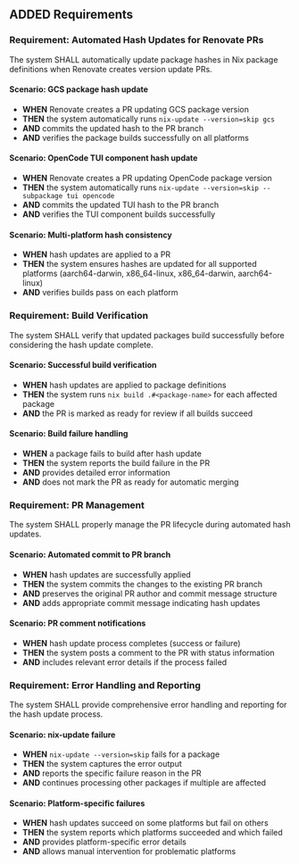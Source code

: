 ## ADDED Requirements

### Requirement: Automated Hash Updates for Renovate PRs

The system SHALL automatically update package hashes in Nix package definitions when Renovate creates version update PRs.

#### Scenario: GCS package hash update

- **WHEN** Renovate creates a PR updating GCS package version
- **THEN** the system automatically runs `nix-update --version=skip gcs`
- **AND** commits the updated hash to the PR branch
- **AND** verifies the package builds successfully on all platforms

#### Scenario: OpenCode TUI component hash update

- **WHEN** Renovate creates a PR updating OpenCode package version
- **THEN** the system automatically runs `nix-update --version=skip --subpackage tui opencode`
- **AND** commits the updated TUI hash to the PR branch
- **AND** verifies the TUI component builds successfully

#### Scenario: Multi-platform hash consistency

- **WHEN** hash updates are applied to a PR
- **THEN** the system ensures hashes are updated for all supported platforms (aarch64-darwin, x86_64-linux, x86_64-darwin, aarch64-linux)
- **AND** verifies builds pass on each platform

### Requirement: Build Verification

The system SHALL verify that updated packages build successfully before considering the hash update complete.

#### Scenario: Successful build verification

- **WHEN** hash updates are applied to package definitions
- **THEN** the system runs `nix build .#<package-name>` for each affected package
- **AND** the PR is marked as ready for review if all builds succeed

#### Scenario: Build failure handling

- **WHEN** a package fails to build after hash update
- **THEN** the system reports the build failure in the PR
- **AND** provides detailed error information
- **AND** does not mark the PR as ready for automatic merging

### Requirement: PR Management

The system SHALL properly manage the PR lifecycle during automated hash updates.

#### Scenario: Automated commit to PR branch

- **WHEN** hash updates are successfully applied
- **THEN** the system commits the changes to the existing PR branch
- **AND** preserves the original PR author and commit message structure
- **AND** adds appropriate commit message indicating hash updates

#### Scenario: PR comment notifications

- **WHEN** hash update process completes (success or failure)
- **THEN** the system posts a comment to the PR with status information
- **AND** includes relevant error details if the process failed

### Requirement: Error Handling and Reporting

The system SHALL provide comprehensive error handling and reporting for the hash update process.

#### Scenario: nix-update failure

- **WHEN** `nix-update --version=skip` fails for a package
- **THEN** the system captures the error output
- **AND** reports the specific failure reason in the PR
- **AND** continues processing other packages if multiple are affected

#### Scenario: Platform-specific failures

- **WHEN** hash updates succeed on some platforms but fail on others
- **THEN** the system reports which platforms succeeded and which failed
- **AND** provides platform-specific error details
- **AND** allows manual intervention for problematic platforms
